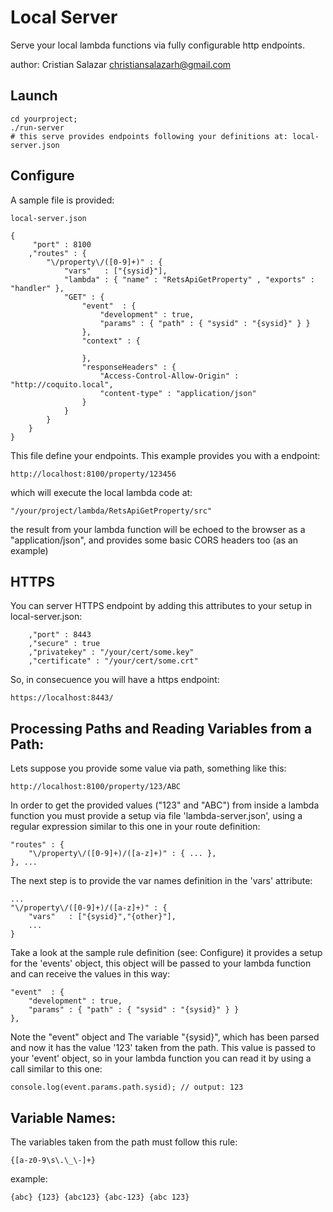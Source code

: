 # Local Server

Serve your local lambda functions via fully configurable http endpoints.
	
author:  Cristian Salazar <christiansalazarh@gmail.com>

## Launch

	cd yourproject;
	./run-server
	# this serve provides endpoints following your definitions at: local-server.json

## Configure

A sample file is provided: 

	local-server.json 	

```
{
	 "port" : 8100
	,"routes" : {
		"\/property\/([0-9]+)" : {
			"vars"	 : ["{sysid}"],
			"lambda" : { "name" : "RetsApiGetProperty" , "exports" : "handler" },
			"GET" : {
				"event"  : { 
					"development" : true,
					"params" : { "path" : { "sysid" : "{sysid}" } }					
				},
				"context" : {
					
				},
				"responseHeaders" : {
					"Access-Control-Allow-Origin" : "http://coquito.local",
					"content-type" : "application/json"		
				}
			}
		}
	}
}
```

This file define your endpoints. This example provides you with a endpoint:

	http://localhost:8100/property/123456

which will execute the local lambda code at: 

	"/your/project/lambda/RetsApiGetProperty/src"

the result from your lambda function will be echoed to the browser as
a "application/json", and provides some basic CORS headers too (as an example)

## HTTPS

You can server HTTPS endpoint by adding this attributes to your setup in
local-server.json:

```
	,"port" : 8443
	,"secure" : true
	,"privatekey" : "/your/cert/some.key"
	,"certificate" : "/your/cert/some.crt"
```

So, in consecuence you will have a https endpoint:

	https://localhost:8443/

## Processing Paths and Reading Variables from a Path:

Lets suppose you provide some value via path, something like this:

	http://localhost:8100/property/123/ABC

In order to get the provided values ("123" and "ABC") from inside a lambda
function you must provide a setup via file 'lambda-server.json',
using a regular expression similar to this one in your route definition:

```
"routes" : {
	"\/property\/([0-9]+)/([a-z]+)" : { ... },
}, ... 
```

The next step is to provide the var names definition in the 'vars' attribute:

```
...
"\/property\/([0-9]+)/([a-z]+)" : {
	"vars"	 : ["{sysid}","{other}"],
	...
}
```

Take a look at the sample rule definition (see: Configure) it provides
a setup for the 'events' object, this object will be passed to your lambda
function and can receive the values in this way:

```
"event"  : { 
	"development" : true,
	"params" : { "path" : { "sysid" : "{sysid}" } }					
},
```

Note the "event" object and The variable "{sysid}", which has been parsed
and now it has the value '123' taken from the path. This value is passed
to your 'event' object, so in your lambda function you can read it by using
a call similar to this one:

	console.log(event.params.path.sysid); // output: 123

## Variable Names:

The variables taken from the path must follow this rule:

	{[a-z0-9\s\.\_\-]+}

example:

	{abc} {123} {abc123} {abc-123} {abc 123}

